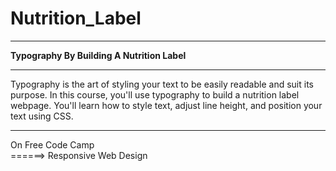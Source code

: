 # Nutrition_Label
<hr>
<b>Typography By Building A Nutrition Label</b>
<hr>
Typography is the art of styling your text to be easily readable and suit its purpose.
In this course, you'll use typography to build a nutrition label webpage. 
You'll learn how to style text, adjust line height, and position your text using CSS.
<hr>
On Free Code Camp <br>
======> Responsive Web Design
